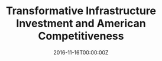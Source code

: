 ---
title: "Transformative Infrastructure Investment and American Competitiveness"
authors:
- Damon Silvers
- Eric Harris Bernstein
- admin
date: "2016-11-16T00:00:00Z"
doi: ""

# Schedule page publish date (NOT publication's date).
publishDate: "2017-01-01T00:00:00Z"

# Publication type.
# Legend: 0 = Uncategorized; 1 = Conference paper; 2 = Journal article;
# 3 = Preprint / Working Paper; 4 = Report; 5 = Book; 6 = Book section;
# 7 = Thesis; 8 = Patent
publication_types: ["4"]

# Publication name and optional abbreviated publication name.
publication: "***Roosevelt Institute***"
publication_short: ""

abstract:

# Summary. An optional shortened abstract.
summary: 

tags:
- Source Themes
featured: false

links:
- name: Full Report
  url: https://dominic-russel.netlify.app/files/RI_Transformative.pdf
- name: The Atlantic Coverage
  url: https://www.theatlantic.com/business/archive/2016/11/infrastructure-trump-congress/508490/
- name: The Guardian Coverage
  url: https://www.theguardian.com/commentisfree/2018/feb/15/america-public-infrastructure-white-house

# Featured image
# To use, add an image named `featured.jpg/png` to your page's folder. 
image:
  caption: 'Image credit: [**Unsplash**](https://unsplash.com/photos/s9CC2SKySJM)'
  focal_point: ""
  preview_only: false

# Slides (optional).
#   Associate this publication with Markdown slides.
#   Simply enter your slide deck's filename without extension.
#   E.g. `slides: "example"` references `content/slides/example/index.md`.
#   Otherwise, set `slides: ""`.
slides: example
---